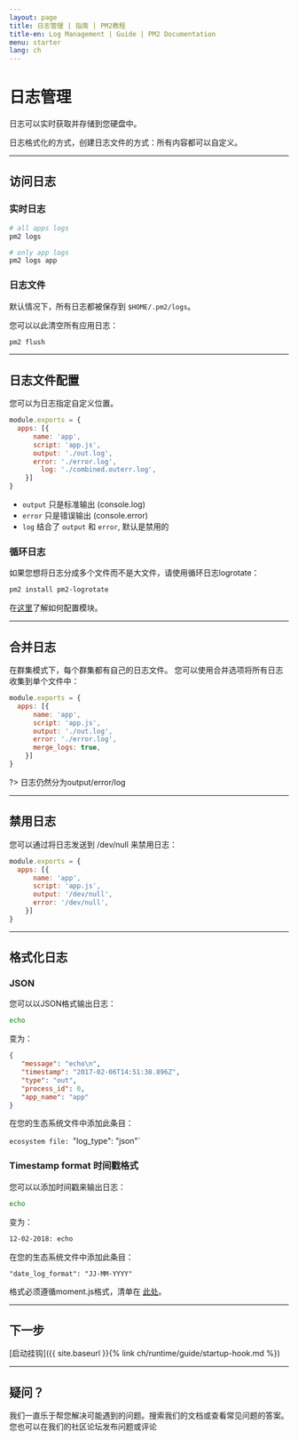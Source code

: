 ```yaml
---
layout: page
title: 日志管理 | 指南 | PM2教程
title-en: Log Management | Guide | PM2 Documentation
menu: starter
lang: ch
---
```


# 日志管理

日志可以实时获取并存储到您硬盘中。

日志格式化的方式，创建日志文件的方式：所有内容都可以自定义。

---

## 访问日志

### 实时日志

```bash
# all apps logs
pm2 logs

# only app logs
pm2 logs app
```

### 日志文件

默认情况下，所有日志都被保存到 `$HOME/.pm2/logs`。

您可以以此清空所有应用日志：

```bash
pm2 flush
```

---

## 日志文件配置

您可以为日志指定自定义位置。

```javascript
module.exports = {
  apps: [{
      name: 'app',
      script: 'app.js',
      output: './out.log',
      error: './error.log',
	    log: './combined.outerr.log',
    }]
}
```

- `output` 只是标准输出 (console.log)
- `error` 只是错误输出 (console.error)
- `log` 结合了 `output` 和 `error`, 默认是禁用的

### 循环日志

如果您想将日志分成多个文件而不是大文件，请使用循环日志logrotate：

```bash
pm2 install pm2-logrotate
```

在[这里](https://github.com/keymetrics/pm2-logrotate)了解如何配置模块。

---

## 合并日志

在群集模式下，每个群集都有自己的日志文件。 您可以使用合并选项将所有日志收集到单个文件中：

```javascript
module.exports = {
  apps: [{
      name: 'app',
      script: 'app.js',
      output: './out.log',
      error: './error.log',
      merge_logs: true,
    }]
}
```

?> 日志仍然分为output/error/log

---

## 禁用日志

您可以通过将日志发送到 /dev/null 来禁用日志：

```javascript
module.exports = {
  apps: [{
      name: 'app',
      script: 'app.js',
      output: '/dev/null',
      error: '/dev/null',
    }]
}
```

---

## 格式化日志

### JSON

您可以以JSON格式输出日志：

```bash
echo
```

变为：

```json
{
   "message": "echo\n",
   "timestamp": "2017-02-06T14:51:38.896Z",
   "type": "out",
   "process_id": 0,
   "app_name": "app"
}
```

在您的生态系统文件中添加此条目：

`ecosystem file: `"log_type": "json"`

### Timestamp format 时间戳格式

您可以以添加时间戳来输出日志：

```bash
echo
```

变为：

```bash
12-02-2018: echo
```

在您的生态系统文件中添加此条目：

`"date_log_format": "JJ-MM-YYYY"`

格式必须遵循moment.js格式，清单在 [此处](https://momentjs.com/docs/#/parsing/string-format/)。

---

## 下一步

[启动挂钩]({{ site.baseurl }}{% link ch/runtime/guide/startup-hook.md %})

---

## 疑问？

我们一直乐于帮您解决可能遇到的问题。搜索我们的文档或查看常见问题的答案。您也可以在我们的社区论坛发布问题或评论